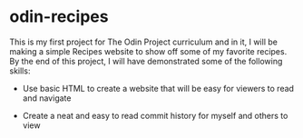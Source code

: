 # odin-recipes
This is my first project for The Odin Project curriculum and in it, I
will be making a simple Recipes website to show off some of my favorite
recipes. By the end of this project, I will have demonstrated some of
the following skills:

  - Use basic HTML to create a website that will be easy for viewers to
read and navigate

  - Create a neat and easy to read commit history for myself and others
to view